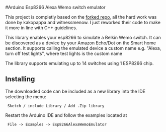 #Arduino Esp8266 Alexa Wemo switch emulator

This project is completly based on the [forked repo](https://github.com/witnessmenow/esp8266-alexa-wemo-emulator), all the hard work was done by kakopappa and witnessmenow. I just reworked their code to make it more in line with C++ guidelines.

This library enables your esp8266 to simulate a Belkin Wemo switch. It can be discovered as a device by your Amazon Echo/Dot on the Smart home section. It supports calling the emulated device a custom name e.g. "Alexa, turn off test lights", where test lights is the custom name

The library supports emulating up to 14 switches using 1 ESP8266 chip.

## Installing

The downloaded code can be included as a new library into the IDE selecting the menu:

     Sketch / include Library / Add .Zip library

Restart the Arduino IDE and follow the examples located at

     File -> Examples -> Esp8266AlexaWemoEmulator
